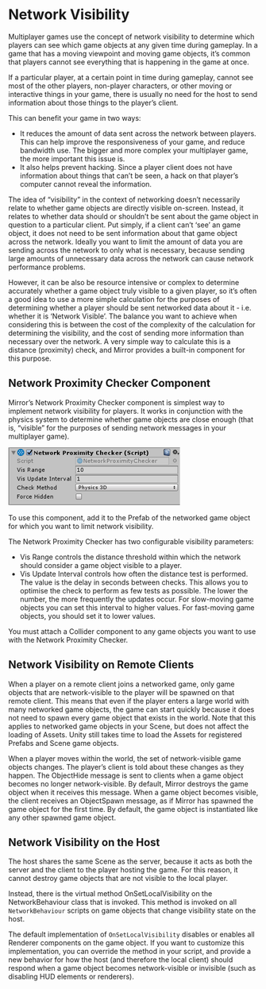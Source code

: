 # Network Visibility

Multiplayer games use the concept of network visibility to determine which players can see which game objects at any given time during gameplay. In a game that has a moving viewpoint and moving game objects, it’s common that players cannot see everything that is happening in the game at once.

If a particular player, at a certain point in time during gameplay, cannot see most of the other players, non-player characters, or other moving or interactive things in your game, there is usually no need for the host to send information about those things to the player’s client.

This can benefit your game in two ways:

-   It reduces the amount of data sent across the network between players. This can help improve the responsiveness of your game, and reduce bandwidth use. The bigger and more complex your multiplayer game, the more important this issue is.
-   It also helps prevent hacking. Since a player client does not have information about things that can’t be seen, a hack on that player’s computer cannot reveal the information.

The idea of “visibility” in the context of networking doesn’t necessarily relate to whether game objects are directly visible on-screen. Instead, it relates to whether data should or shouldn’t be sent about the game object in question to a particular client. Put simply, if a client can’t ‘see’ an game object, it does not need to be sent information about that game object across the network. Ideally you want to limit the amount of data you are sending across the network to only what is necessary, because sending large amounts of unnecessary data across the network can cause network performance problems.

However, it can be also be resource intensive or complex to determine accurately whether a game object truly visible to a given player, so it’s often a good idea to use a more simple calculation for the purposes of determining whether a player should be sent networked data about it - i.e. whether it is ‘Network Visible’. The balance you want to achieve when considering this is between the cost of the complexity of the calculation for determining the visibility, and the cost of sending more information than necessary over the network. A very simple way to calculate this is a distance (proximity) check, and Mirror provides a built-in component for this purpose.

## Network Proximity Checker Component

Mirror’s Network Proximity Checker component is simplest way to implement network visibility for players. It works in conjunction with the physics system to determine whether game objects are close enough (that is, “visible” for the purposes of sending network messages in your multiplayer game).

![The Network Proximity Checker component](NetworkProximityCheck.png)

To use this component, add it to the Prefab of the networked game object for which you want to limit network visibility.

The Network Proximity Checker has two configurable visibility parameters:

-   Vis Range controls the distance threshold within which the network should consider a game object visible to a player.
-   Vis Update Interval controls how often the distance test is performed. The value is the delay in seconds between checks. This allows you to optimise the check to perform as few tests as possible. The lower the number, the more frequently the updates occur. For slow-moving game objects you can set this interval to higher values. For fast-moving game objects, you should set it to lower values.

You must attach a Collider component to any game objects you want to use with the Network Proximity Checker.

## Network Visibility on Remote Clients

When a player on a remote client joins a networked game, only game objects that are network-visible to the player will be spawned on that remote client. This means that even if the player enters a large world with many networked game objects, the game can start quickly because it does not need to spawn every game object that exists in the world. Note that this applies to networked game objects in your Scene, but does not affect the loading of Assets. Unity still takes time to load the Assets for registered Prefabs and Scene game objects.

When a player moves within the world, the set of network-visible game objects changes. The player’s client is told about these changes as they happen. The ObjectHide message is sent to clients when a game object becomes no longer network-visible. By default, Mirror destroys the game object when it receives this message. When a game object becomes visible, the client receives an ObjectSpawn message, as if Mirror has spawned the game object for the first time. By default, the game object is instantiated like any other spawned game object.

## Network Visibility on the Host

The host shares the same Scene as the server, because it acts as both the server and the client to the player hosting the game. For this reason, it cannot destroy game objects that are not visible to the local player.

Instead, there is the virtual method OnSetLocalVisibility on the NetworkBehaviour class that is invoked. This method is invoked on all `NetworkBehaviour` scripts on game objects that change visibility state on the host.

The default implementation of `OnSetLocalVisibility` disables or enables all Renderer components on the game object. If you want to customize this implementation, you can override the method in your script, and provide a new behavior for how the host (and therefore the local client) should respond when a game object becomes network-visible or invisible (such as disabling HUD elements or renderers).
